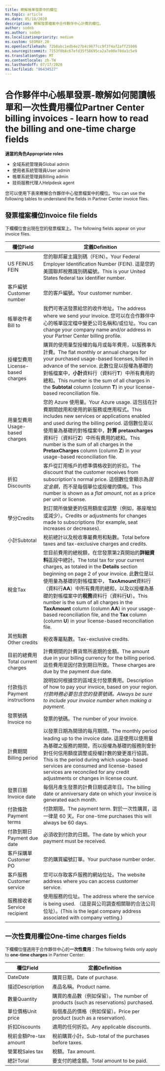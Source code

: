 ```yaml
---
title: 瞭解帳單發票中的欄位
ms.topic: article
ms.date: 05/18/2020
description: 瞭解發票檔案中合作夥伴中心計費的欄位。
author: sodeb
ms.author: sodeb
ms.localizationpriority: medium
ms.custom: SEOMAY.20
ms.openlocfilehash: 72b8abc1edb4e27b4c9677cc9f374af2aff25986
ms.sourcegitcommit: 7153f0b8c67efd35f58695ca2a7e00e70da1c5e9
ms.translationtype: MT
ms.contentlocale: zh-TW
ms.lasthandoff: 07/17/2020
ms.locfileid: "86434527"
---
```

# <a name="partner-center-billing-invoices---learn-how-to-read-the-billing-and-one-time-charge-fields"></a><span data-ttu-id="c305e-103">合作夥伴中心帳單發票-瞭解如何閱讀帳單和一次性費用欄位</span><span class="sxs-lookup"><span data-stu-id="c305e-103">Partner Center billing invoices - learn how to read the billing and one-time charge fields</span></span>

<span data-ttu-id="c305e-104">**適當的角色**</span><span class="sxs-lookup"><span data-stu-id="c305e-104">**Appropriate roles**</span></span>

- <span data-ttu-id="c305e-105">全域系統管理員</span><span class="sxs-lookup"><span data-stu-id="c305e-105">Global admin</span></span>
- <span data-ttu-id="c305e-106">使用者系統管理員</span><span class="sxs-lookup"><span data-stu-id="c305e-106">User admin</span></span>
- <span data-ttu-id="c305e-107">帳單系統管理員</span><span class="sxs-lookup"><span data-stu-id="c305e-107">Billing admin</span></span>
- <span data-ttu-id="c305e-108">技術服務代理人</span><span class="sxs-lookup"><span data-stu-id="c305e-108">Helpdesk agent</span></span>

<span data-ttu-id="c305e-109">您可以使用下表來瞭解合作夥伴中心發票檔案中的欄位。</span><span class="sxs-lookup"><span data-stu-id="c305e-109">You can use the following tables to understand the fields in Partner Center invoice files.</span></span>

## <a name="invoice-file-fields"></a><span data-ttu-id="c305e-110">發票檔案欄位</span><span class="sxs-lookup"><span data-stu-id="c305e-110">Invoice file fields</span></span>

<span data-ttu-id="c305e-111">下欄欄位會出現在您的發票檔案上。</span><span class="sxs-lookup"><span data-stu-id="c305e-111">The following fields appear on your invoice files.</span></span>

| <span data-ttu-id="c305e-112">欄位</span><span class="sxs-lookup"><span data-stu-id="c305e-112">Field</span></span> | <span data-ttu-id="c305e-113">定義</span><span class="sxs-lookup"><span data-stu-id="c305e-113">Definition</span></span> |
| ----- | ---------- |
| <span data-ttu-id="c305e-114">US FEIN</span><span class="sxs-lookup"><span data-stu-id="c305e-114">US FEIN</span></span> | <span data-ttu-id="c305e-115">您的聯邦雇主識別碼（FEIN）。</span><span class="sxs-lookup"><span data-stu-id="c305e-115">Your Federal Employer Identification Number (FEIN).</span></span> <span data-ttu-id="c305e-116">這是您的美國聯邦稅務識別碼編號。</span><span class="sxs-lookup"><span data-stu-id="c305e-116">This is your United States federal tax identifier number.</span></span> |
| <span data-ttu-id="c305e-117">客戶編號</span><span class="sxs-lookup"><span data-stu-id="c305e-117">Customer number</span></span> | <span data-ttu-id="c305e-118">您的客戶編號。</span><span class="sxs-lookup"><span data-stu-id="c305e-118">Your customer number.</span></span> |
| <span data-ttu-id="c305e-119">帳單收件者</span><span class="sxs-lookup"><span data-stu-id="c305e-119">Bill to</span></span> | <span data-ttu-id="c305e-120">我們可寄送發票給您的收件地址。</span><span class="sxs-lookup"><span data-stu-id="c305e-120">The address where we send your invoice.</span></span> <span data-ttu-id="c305e-121">您可以在合作夥伴中心的帳單設定檔中變更公司名稱和/或位址。</span><span class="sxs-lookup"><span data-stu-id="c305e-121">You can change your company name and/or address in your Partner Center billing profile.</span></span> |
| <span data-ttu-id="c305e-122">授權型費用</span><span class="sxs-lookup"><span data-stu-id="c305e-122">License-based charges</span></span> | <span data-ttu-id="c305e-123">購買的使用量型授權的每月或每年費用，以服務事先計費。</span><span class="sxs-lookup"><span data-stu-id="c305e-123">The flat monthly or annual charges for your purchased usage-based licenses, billed in advance of the service.</span></span> <span data-ttu-id="c305e-124">此數位是以授權為基礎的對帳檔案中，**小計**資料行（資料行**T**）中所有費用的總和。</span><span class="sxs-lookup"><span data-stu-id="c305e-124">This number is the sum of all charges in the **Subtotal** column (column **T**) in your license-based reconciliation file.</span></span> |
| <span data-ttu-id="c305e-125">用量型費用</span><span class="sxs-lookup"><span data-stu-id="c305e-125">Usage-based charges</span></span> | <span data-ttu-id="c305e-126">您的 Azure 使用量。</span><span class="sxs-lookup"><span data-stu-id="c305e-126">Your Azure usage.</span></span> <span data-ttu-id="c305e-127">這包括在計費期間啟用和使用的新服務或應用程式。</span><span class="sxs-lookup"><span data-stu-id="c305e-127">This includes new services or applications enabled and used during the billing period.</span></span> <span data-ttu-id="c305e-128">這個數位是以使用量為基礎的對帳檔案中，**計算 pretaxcharges**資料行（資料行**Z**）中所有費用的總和。</span><span class="sxs-lookup"><span data-stu-id="c305e-128">This number is the sum of all charges in the **PretaxCharges** column (column **Z**) in your usage-based reconciliation file.</span></span> |
| <span data-ttu-id="c305e-129">折扣</span><span class="sxs-lookup"><span data-stu-id="c305e-129">Discounts</span></span> | <span data-ttu-id="c305e-130">客戶從訂用帳戶的標準價格收到的折扣。</span><span class="sxs-lookup"><span data-stu-id="c305e-130">The discount that the customer receives from subscription's normal price.</span></span> <span data-ttu-id="c305e-131">這個數位會顯示為*固定金額*，而不是每個單位或授權的價格。</span><span class="sxs-lookup"><span data-stu-id="c305e-131">This number is shown as a *flat amount*, not as a price per unit or license.</span></span> |
| <span data-ttu-id="c305e-132">學分</span><span class="sxs-lookup"><span data-stu-id="c305e-132">Credits</span></span> | <span data-ttu-id="c305e-133">對訂閱所做變更的信用額度或調整（例如，基座增加或減少）。</span><span class="sxs-lookup"><span data-stu-id="c305e-133">Credits or adjustments for changes made to subscriptions (for example, seat increases or decreases).</span></span> |
| <span data-ttu-id="c305e-134">小計</span><span class="sxs-lookup"><span data-stu-id="c305e-134">Subtotal</span></span> | <span data-ttu-id="c305e-135">稅前總計以及稅收專屬費用和點數。</span><span class="sxs-lookup"><span data-stu-id="c305e-135">Total before taxes and tax-exclusive charges and credits.</span></span> |
| <span data-ttu-id="c305e-136">稅金</span><span class="sxs-lookup"><span data-stu-id="c305e-136">Tax</span></span> | <span data-ttu-id="c305e-137">您目前費用的總稅額，在您發票第2頁開始的**詳細資料**區段中總計。</span><span class="sxs-lookup"><span data-stu-id="c305e-137">The total tax for your current charges, as totaled in the **Details** section beginning on page 2 of your invoice.</span></span> <span data-ttu-id="c305e-138">此數位是以使用量為基礎的對帳檔案中， **TaxAmount**資料行（資料行**AA**）中所有費用的總和，以及以授權為基礎的對帳檔案中的**稅務**資料行（資料行**U**）。</span><span class="sxs-lookup"><span data-stu-id="c305e-138">This number is the sum of all charges in the **TaxAmount** column (column **AA**) in your usage-based reconciliation file, and the **Tax** column (column **U**) in your license-based reconciliation file.</span></span> |
| <span data-ttu-id="c305e-139">其他點數</span><span class="sxs-lookup"><span data-stu-id="c305e-139">Other credits</span></span> | <span data-ttu-id="c305e-140">稅收專屬點數。</span><span class="sxs-lookup"><span data-stu-id="c305e-140">Tax-exclusive credits.</span></span> |
| <span data-ttu-id="c305e-141">目前的總費用</span><span class="sxs-lookup"><span data-stu-id="c305e-141">Total current charges</span></span> | <span data-ttu-id="c305e-142">計費期間的計費貨幣所逾期的金額。</span><span class="sxs-lookup"><span data-stu-id="c305e-142">The amount due in your billing currency for the billing period.</span></span> <span data-ttu-id="c305e-143">這些費用是因付款到期日所致。</span><span class="sxs-lookup"><span data-stu-id="c305e-143">These charges are due by the payment due date.</span></span> |
| <span data-ttu-id="c305e-144">付款指示</span><span class="sxs-lookup"><span data-stu-id="c305e-144">Payment instructions</span></span> | <span data-ttu-id="c305e-145">說明如何根據您的區域支付發票費用。</span><span class="sxs-lookup"><span data-stu-id="c305e-145">Description of how to pay your invoice, based on your region.</span></span> <span data-ttu-id="c305e-146">*付款時務必要包含您的發票號碼。*</span><span class="sxs-lookup"><span data-stu-id="c305e-146">*Always be sure to include your invoice number when making a payment.*</span></span> |
| <span data-ttu-id="c305e-147">發票號碼</span><span class="sxs-lookup"><span data-stu-id="c305e-147">Invoice no</span></span> | <span data-ttu-id="c305e-148">發票的號碼。</span><span class="sxs-lookup"><span data-stu-id="c305e-148">The number of your invoice.</span></span> |
| <span data-ttu-id="c305e-149">計費期間</span><span class="sxs-lookup"><span data-stu-id="c305e-149">Billing period</span></span> | <span data-ttu-id="c305e-150">以發票日期為開頭的每月期間。</span><span class="sxs-lookup"><span data-stu-id="c305e-150">The monthly period leading up to the invoice date.</span></span> <span data-ttu-id="c305e-151">這是使用以使用量為基礎之服務的期間，而以授權為基礎的服務則會針對任何信用額度調整或授權計數的變更進行協調。</span><span class="sxs-lookup"><span data-stu-id="c305e-151">This is the period during which usage-based services are consumed and license-based services are reconciled for any credit adjustments or changes in license count.</span></span> |
| <span data-ttu-id="c305e-152">發票日期</span><span class="sxs-lookup"><span data-stu-id="c305e-152">Invoice date</span></span> | <span data-ttu-id="c305e-153">每個月產生發票的計費日期或週年日。</span><span class="sxs-lookup"><span data-stu-id="c305e-153">The billing date or anniversary date on which your invoice is generated each month.</span></span> |
| <span data-ttu-id="c305e-154">付款條款</span><span class="sxs-lookup"><span data-stu-id="c305e-154">Payment terms</span></span> | <span data-ttu-id="c305e-155">付款期限。</span><span class="sxs-lookup"><span data-stu-id="c305e-155">The payment term.</span></span> <span data-ttu-id="c305e-156">對於一次性購買，這一律是 60 天。</span><span class="sxs-lookup"><span data-stu-id="c305e-156">For one-time purchases this will always be 60 days.</span></span> |
| <span data-ttu-id="c305e-157">付款到期日</span><span class="sxs-lookup"><span data-stu-id="c305e-157">Payment due date</span></span> | <span data-ttu-id="c305e-158">必須收到付款的日期。</span><span class="sxs-lookup"><span data-stu-id="c305e-158">The date by which your payment must be received.</span></span> |
| <span data-ttu-id="c305e-159">客戶採購單</span><span class="sxs-lookup"><span data-stu-id="c305e-159">Customer PO</span></span> | <span data-ttu-id="c305e-160">您的購買編號訂單。</span><span class="sxs-lookup"><span data-stu-id="c305e-160">Your purchase number order.</span></span> |
| <span data-ttu-id="c305e-161">客戶服務</span><span class="sxs-lookup"><span data-stu-id="c305e-161">Customer service</span></span> | <span data-ttu-id="c305e-162">您可以存取客戶服務的網站位址。</span><span class="sxs-lookup"><span data-stu-id="c305e-162">The website address where you can access customer service.</span></span> |
| <span data-ttu-id="c305e-163">服務接收者</span><span class="sxs-lookup"><span data-stu-id="c305e-163">Service recipient</span></span> | <span data-ttu-id="c305e-164">使用服務的位址。</span><span class="sxs-lookup"><span data-stu-id="c305e-164">The address where the service is being used.</span></span> <span data-ttu-id="c305e-165">（這是與公司調查相關聯的合法公司位址）。</span><span class="sxs-lookup"><span data-stu-id="c305e-165">(This is the legal company address associated with company vetting.)</span></span> |

## <a name="one-time-charges-fields"></a><span data-ttu-id="c305e-166">一次性費用欄位</span><span class="sxs-lookup"><span data-stu-id="c305e-166">One-time charges fields</span></span>

<span data-ttu-id="c305e-167">下欄欄位僅適用于合作夥伴中心的**一次性費用**：</span><span class="sxs-lookup"><span data-stu-id="c305e-167">The following fields only apply to **one-time charges** in Partner Center:</span></span>

| <span data-ttu-id="c305e-168">欄位</span><span class="sxs-lookup"><span data-stu-id="c305e-168">Field</span></span> | <span data-ttu-id="c305e-169">定義</span><span class="sxs-lookup"><span data-stu-id="c305e-169">Definition</span></span> |
| ----- | ---------- |
| <span data-ttu-id="c305e-170">Date</span><span class="sxs-lookup"><span data-stu-id="c305e-170">Date</span></span> | <span data-ttu-id="c305e-171">購買日期。</span><span class="sxs-lookup"><span data-stu-id="c305e-171">Date of purchase.</span></span> |
| <span data-ttu-id="c305e-172">描述</span><span class="sxs-lookup"><span data-stu-id="c305e-172">Description</span></span> | <span data-ttu-id="c305e-173">產品名稱。</span><span class="sxs-lookup"><span data-stu-id="c305e-173">Product name.</span></span> |
| <span data-ttu-id="c305e-174">數量</span><span class="sxs-lookup"><span data-stu-id="c305e-174">Quantity</span></span> | <span data-ttu-id="c305e-175">購買的產品數（例如保留）。</span><span class="sxs-lookup"><span data-stu-id="c305e-175">The number of products (such as reservations) purchased.</span></span> |
| <span data-ttu-id="c305e-176">單位價格</span><span class="sxs-lookup"><span data-stu-id="c305e-176">Unit price</span></span> | <span data-ttu-id="c305e-177">每個產品的價格（例如保留）。</span><span class="sxs-lookup"><span data-stu-id="c305e-177">Price per product (such as a reservation).</span></span> |
| <span data-ttu-id="c305e-178">折扣</span><span class="sxs-lookup"><span data-stu-id="c305e-178">Discounts</span></span> | <span data-ttu-id="c305e-179">適用的任何折扣。</span><span class="sxs-lookup"><span data-stu-id="c305e-179">Any applicable discounts.</span></span> |
| <span data-ttu-id="c305e-180">稅前金額</span><span class="sxs-lookup"><span data-stu-id="c305e-180">Pre-tax amount</span></span> | <span data-ttu-id="c305e-181">稅前購買小計。</span><span class="sxs-lookup"><span data-stu-id="c305e-181">Sub-total of the purchases before taxes.</span></span> |
| <span data-ttu-id="c305e-182">營業稅</span><span class="sxs-lookup"><span data-stu-id="c305e-182">Sales tax</span></span> | <span data-ttu-id="c305e-183">稅額。</span><span class="sxs-lookup"><span data-stu-id="c305e-183">Tax amount.</span></span> |
| <span data-ttu-id="c305e-184">總計</span><span class="sxs-lookup"><span data-stu-id="c305e-184">Total</span></span> | <span data-ttu-id="c305e-185">要支付的總金額。</span><span class="sxs-lookup"><span data-stu-id="c305e-185">Total amount to be paid.</span></span> |
